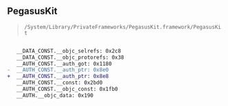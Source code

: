 ## PegasusKit

> `/System/Library/PrivateFrameworks/PegasusKit.framework/PegasusKit`

```diff

   __DATA_CONST.__objc_selrefs: 0x2c8
   __DATA_CONST.__objc_protorefs: 0x38
   __AUTH_CONST.__auth_got: 0x1180
-  __AUTH_CONST.__auth_ptr: 0x8e0
+  __AUTH_CONST.__auth_ptr: 0x8e8
   __AUTH_CONST.__const: 0x2bd0
   __AUTH_CONST.__objc_const: 0x1fb0
   __AUTH.__objc_data: 0x190

```
